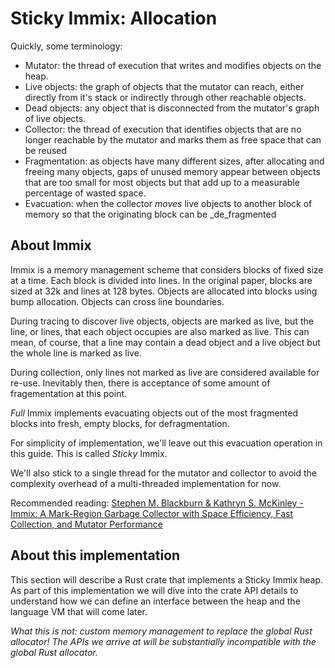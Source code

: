 # Sticky Immix: Allocation

Quickly, some terminology:

* Mutator: the thread of execution that writes and modifies objects on the heap.
* Live objects: the graph of objects that the mutator can reach, either directly
  from it's stack or indirectly through other reachable objects.
* Dead objects: any object that is disconnected from the mutator's graph of live
  objects.
* Collector: the thread of execution that identifies objects that are no longer
  reachable by the mutator and marks them as free space that can be reused
* Fragmentation: as objects have many different sizes, after allocating and
  freeing many objects, gaps of unused memory appear between objects that are
  too small for most objects but that add up to a measurable percentage of
  wasted space.
* Evacuation: when the collector _moves_ live objects to another block of memory
  so that the originating block can be _de_fragmented

## About Immix

Immix is a memory management scheme that considers blocks of fixed size at a time.
Each block is divided into lines. In the original paper, blocks are sized at 32k
and lines at 128 bytes.  Objects are allocated into blocks using bump allocation.
Objects can cross line boundaries.

During tracing to discover live objects, objects are marked as live, but the
line, or lines, that each object occupies are also marked as live. This can mean, of
course, that a line may contain a dead object and a live object but the whole
line is marked as live.

During collection, only lines not marked as live are considered available for
re-use. Inevitably then, there is acceptance of some amount of fragementation
at this point.

_Full_ Immix implements evacuating objects out of the most fragmented blocks
into fresh, empty blocks, for defragmentation.

For simplicity of implementation, we'll leave out this evacuation operation
in this guide. This is called _Sticky_ Immix.

We'll also stick to a single thread for the mutator and collector to avoid the
complexity overhead of a multi-threaded implementation for now.

Recommended reading: [Stephen M. Blackburn & Kathryn S. McKinley - Immix: A Mark-Region Garbage Collector with Space Efficiency, Fast Collection, and Mutator Performance][1]

## About this implementation

This section will describe a Rust crate that implements a Sticky Immix heap.
As part of this implementation we will dive into the crate API details to
understand how we can define an interface between the heap and the language
VM that will come later.

_What this is not: custom memory management to replace the global Rust
allocator! The APIs we arrive at will be substantially incompatible with the
global Rust allocator._

[1]: http://www.cs.utexas.edu/users/speedway/DaCapo/papers/immix-pldi-2008.pdf
